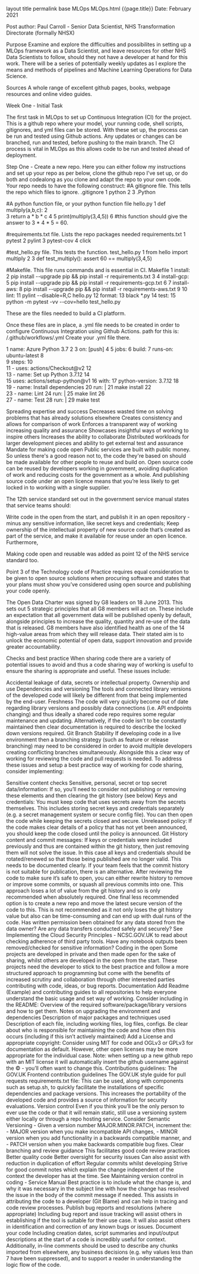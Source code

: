 layout	title	permalink
base
MLOps
MLOps.html
{{page.title}}
Date: February 2021

Post author: Paul Carroll - Senior Data Scientist, NHS Transformation Directorate (formally NHSX)

Purpose
Examine and explore the difficulties and possibilites in setting up a MLOps framework as a Data Scientist, and leave resources for other NHS Data Scientists to follow, should they not have a developer at hand for this work. 
There will be a series of potentially weekly updates as I explore the means and methods of pipelines and Machine Learning Operations for Data Science.


Sources
A whole range of excellent github pages, books, webpage resources and online video guides. 


Week One - Initial Task

The first task in MLOps to set up Continuous Integration (CI) for the project. 
This is a github repo where your model, your running code, shell scripts, gitignores, and yml files can be stored.
With these set up, the process can be run and tested using Github actions. 
Any updates or changes can be branched, run and tested, before pushing to the main branch. 
The CI process is vital in MLOps as this allows code to be run and tested ahead of deployment.

Step One -  Create a new repo. Here you can either follow my instructions and set up your repo as per below, clone the github repo I've set up, or do both and codealong as you clone and adapt the repo to your own code. 
Your repo needs to have the following construct:
#A gitignore file. This tells the repo which files to ignore. 
.gitignore
1 python
2
3 .Python

#A python function file, or your python function file
hello.py 
1 def multiply(a,b,c):
2     
3     return a * b * c
4
5 print(multiply(3,4,5))
6 #this function should give the answer to 3 * 4 * 5 = 60.

#requirements.txt file. Lists the repo packages needed
requirements.txt
1 pytest
2 pylint
3 pytest-cov
4 click

#test_hello.py file. This tests the function. 
test_hello.py
1 from hello import multiply
2
3 def test_multiply():
      assert 60 == multiply(3,4,5)
      
#Makefile. This file runs commands and is essential in CI.
Makefile
1 install:
2         pip install --upgrade pip && pip install -r requirements.txt
3
4 install-gcp:
5         pip install --upgrade pip && pip install -r requirements-gcp.txt
6
7 install-aws:
8         pip install --upgrade pip && pip install -r requirements-aws.txt
9
10 lint: 
11        pylint --disable=R,C hello.py
12 format:
13        black *.py
14 test:
15       python -m pytest -vv --cov=hello test_hello.py 

These are the files needed to build a CI platform. 

Once these files are in place, a .yml file needs to be created in order to configure Continuous Integration using Github Actions.
path for this is: <your-repo>/.github/workflows/<your-repo>.yml
Create your .yml file there.
  
1 name: Azure Python 3.7
2 
3 on: [push]
4 
5 jobs:
6   build:
7     runs-on: ubuntu-latest
8     
9     steps:
10     
11       - uses: actions/Checkout@v2
12       
13       - name: Set up Python 3.7.12
14      
15         uses: actions/setup-python@v1
16         with:
17           python-version: 3.7.12
18          
19       - name: Install dependencies
20          run: |
21           make install
22          
23       - name: Lint
24         run: |
25           make lint
26           
27       - name: Test
28         run: |
29           make test
  



Spreading expertise and success
Decreases wasted time on solving problems that has already solutions elsewhere
Creates consistency and allows for comparison of work
Enforces a transparent way of working increasing quality and assurance
Showcases insightful ways of working to inspire others
Increases the ability to collaborate
Distributed workloads for larger development pieces and ability to get external test and assurance
Mandate for making code open
Public services are built with public money. So unless there's a good reason not to, the code they're based on should be made available for other people to reuse and build on. Open source code can be reused by developers working in government, avoiding duplication of work and reducing costs for the government as a whole. And publishing source code under an open licence means that you’re less likely to get locked in to working with a single supplier.

The 12th service standard set out in the government service manual states that service teams should:

Write code in the open from the start, and publish it in an open repository - minus any sensitive information, like secret keys and credentials;
Keep ownership of the intellectual property of new source code that’s created as part of the service, and make it available for reuse under an open licence.
Furthermore,

Making code open and reusable was added as point 12 of the NHS service standard too.

Point 3 of the Technology code of Practice requires equal consideration to be given to open source solutions when procuring software and states that your plans must show you’ve considered using open source and publishing your code openly.

The Open Data Charter was signed by G8 leaders on 18 June 2013. This sets out 5 strategic principles that all G8 members will act on. These include an expectation that all government data will be published openly by default, alongside principles to increase the quality, quantity and re-use of the data that is released. G8 members have also identified health as one of the 14 high-value areas from which they will release data. Their stated aim is to unlock the economic potential of open data, support innovation and provide greater accountability.

Checks and best practice
When sharing code there are a variety of potential issues to avoid and thus a code sharing way of working is useful to ensure the sharing is appropriate and useful. These issues include:

Accidental leakage of data, secrets or intellectual property.
Ownership and use
Dependencies and versioning
The tools and connected library versions of the developed code will likely be different from that being implemented by the end-user.
Freshness
The code will very quickly become out of date regarding library versions and possibly data connections (i.e. API endpoints changing) and thus ideally a shared code repo requires some regular maintenance and updating.
Alternatively, if the code isn’t to be constantly maintained then clear documentation is required to describe the locked down versions required.
Git Branch Stability
If developing code in a live environment then a branching strategy (such as feature or release branching) may need to be considered in order to avoid multiple developers creating conflicting branches simultaneously.
Alongside this a clear way of working for reviewing the code and pull requests is needed.
To address these issues and setup a best practice way of working for code sharing, consider implementing:

Sensitive content checks
Sensitive, personal, secret or top secret data/information: If so, you’ll need to consider not publishing or removing these elements and then clearing the git history (see below)
Keys and credentials: You must keep code that uses secrets away from the secrets themselves. This includes storing secret keys and credentials separately (e.g. a secret management system or secure config file). You can then open the code while keeping the secrets closed and secure.
Unreleased policy: If the code makes clear details of a policy that has not yet been announced, you should keep the code closed until the policy is announced.
Git History content and commit messages:
If keys or credentials were included previously and thus are contained within the git history, then just removing them will not solve the issue. In this case all keys and credentials should be rotated/renewed so that those being published are no longer valid. This needs to be documented clearly.
If your team feels that the commit history is not suitable for publication, there is an alternative. After reviewing the code to make sure it’s safe to open, you can either rewrite history to remove or improve some commits, or squash all previous commits into one. This approach loses a lot of value from the git history and so is only recommended when absolutely required.
One final less recommended option is to create a new repo and move the latest secure version of the code to this. This is not recommended as it not only loses the git history value but also can be time-consuming and can end up with dual runs of the code.
Has written permission been obtained for any data stored from the data owner?
Are any data transfers conducted safely and securely? See Implementing the Cloud Security Principles - NCSC.GOV.UK to read about checking adherence of third party tools.
Have any notebook outputs been removed/checked for sensitive information?
Coding in the open
Some projects are developed in private and then made open for the sake of sharing, whilst others are developed in the open from the start.
These projects need the developer to stick to the best practice and follow a more structured approach to programming but come with the benefits of increased scrutiny and collaboration through other interested parties contributing with code, ideas, or bug reports.
Documentation
Add Readme (Example) and contributing guides to all repositories to help everyone understand the basic usage and set way of working. Consider including in the README:
Overview of the required software/package/library versions and how to get them.
Notes on upgrading the environment and dependencies
Description of major packages and techniques used
Description of each file, including working files, log files, configs.
Be clear about who is responsible for maintaining the code and how often this occurs (including if this isn’t actively maintained)
Add a License and appropriate copyright:
Consider using MIT for code and OGLv3 or GPLv3 for documentation as default. However, other open licenses may be more appropriate for the individual case.
Note: when setting up a new github repo with an MIT license it will automatically insert the github username against the © - you’ll often want to change this.
Contributions guidelines:
The GOV.UK Frontend contribution guidelines
The GOV.UK style guide for pull requests
requirements.txt file:
This can be used, along with components such as setup.sh, to quickly facilitate the installations of specific dependencies and package versions.
This increases the portability of the developed code and provides a source of information for security evaluations.
Version control
Even if you think you’ll be the only person to ever use the code or that it will remain static, still use a versioning system either locally or through a repo hosting service.
Consider Semantic Versioning - Given a version number MAJOR.MINOR.PATCH, increment the: - MAJOR version when you make incompatible API changes, - MINOR version when you add functionality in a backwards compatible manner, and - PATCH version when you make backwards compatible bug fixes.
Clear branching and review guidance
This facilitates good code review practices
Better quality code
Better oversight for security issues
Can also assist with reduction in duplication of effort
Regular commits whilst developing
Strive for good commit notes which explain the change independent of the context the developer has at the time. See Maintaining version control in coding - Service Manual
Best practice is to include what the change is, and why it was necessary in the subject line with how the change has resolved the issue in the body of the commit message if needed.
This assists in attributing the code to a developer (Git Blame) and can help in tracing and code review processes.
Publish bug reports and resolutions (where appropriate)
Including bug report and issue tracking will assist others in establishing if the tool is suitable for their use case.
It will also assist others in identification and correction of any known bugs or issues.
Document your code
Including creation dates, script summaries and input/output descriptions at the start of a code is incredibly useful for context.
Additionally, in-line comments should be used to describe any chunks imported from elsewhere, any business decisions (e.g. why values less than 7 have been suppressed), and to support a reader in understanding the logic flow of the code.
